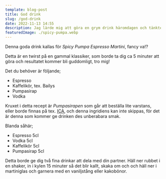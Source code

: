 ```yaml
---
template: blog-post
title: God drink
slug: /god-drink
date: 2022-11-13 14:55
description: Jag lärde mig att göra en grym drink häromdagen och tänkte dela med mig receptet här
featuredImage: ./spicy-pumpa.webp
---
```

 Denna goda drink kallas för *Spicy Pumpa Espresso Martini*, fancy va!?

Detta är en twirst på en gammal klassiker, som borde ta dig ca 5 minuter att göra och resultatet kommer bli guddomligt, tro mig!

Det du behöver är följande;

- Espresso
- Kaffelikör, tex. Bailys
- Pumpasirap
- Vodka

Kruxet i detta recept är *Pumpasirapen* som går att beställa lite varstans, eller borde finnas på tex. <a href="https://www.ica.se" target="_blank">ICA</a>, och denna ingridiens kan inte skippas, för det är denna som kommer ge drinken des unberabara smak.

Blanda såhär;

- Espresso 5cl
- Vodka 5cl
- Kaffelikör 5cl
- Pumpasirap 5cl

Detta borde ge dig två fina drinkar att dela med din partner. Häll ner rubbet i en shaker, in i kylen 15 minuter så det blir kallt, skaka om och och häll ner i martiniglas och garnera med en vaniljstång eller kakobönor.